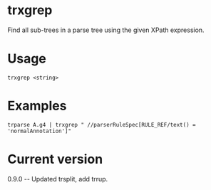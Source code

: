 # trxgrep

Find all sub-trees in a parse tree using the given XPath expression.

# Usage

    trxgrep <string>

# Examples

    trparse A.g4 | trxgrep " //parserRuleSpec[RULE_REF/text() = 'normalAnnotation']"

# Current version

0.9.0 -- Updated trsplit, add trrup.
